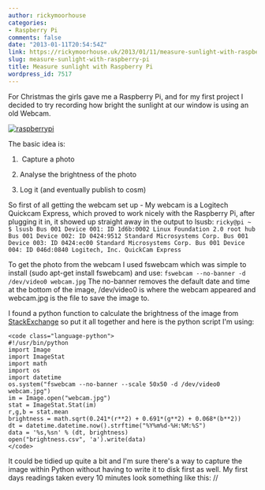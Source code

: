 ```yaml
---
author: rickymoorhouse
categories:
- Raspberry Pi
comments: false
date: "2013-01-11T20:54:54Z"
link: https://rickymoorhouse.uk/2013/01/11/measure-sunlight-with-raspberry-pi/
slug: measure-sunlight-with-raspberry-pi
title: Measure sunlight with Raspberry Pi
wordpress_id: 7517
---
```


For Christmas the girls gave me a Raspberry Pi, and for my first project I decided to try recording how bright the sunlight at our window is using an old Webcam.

[![raspberrypi](/images/raspberrypi.jpg)](/images/raspberrypi.jpg)

The basic idea is:
	
  1.  Capture a photo

	
  2. Analyse the brightness of the photo

	
  3. Log it (and eventually publish to cosm)


So first of all getting the webcam set up - My webcam is a Logitech Quickcam Express, which proved to work nicely with the Raspberry Pi, after plugging it in, it showed up straight away in the output to lsusb:
`
ricky@pi ~ $ lsusb
Bus 001 Device 001: ID 1d6b:0002 Linux Foundation 2.0 root hub
Bus 001 Device 002: ID 0424:9512 Standard Microsystems Corp.
Bus 001 Device 003: ID 0424:ec00 Standard Microsystems Corp.
Bus 001 Device 004: ID 046d:0840 Logitech, Inc. QuickCam Express
`

To get the photo from the webcam I used fswebcam which was simple to install (sudo apt-get install fswebcam) and use:
`
fswebcam --no-banner -d /dev/video0 webcam.jpg
`
The no-banner removes the default date and time at the bottom of the image, /dev/video0 is where the webcam appeared and webcam.jpg is the file to save the image to.

I found a python function to calculate the brightness of the image from [StackExchange](http://stackoverflow.com/questions/3490727/what-are-some-methods-to-analyze-image-brightness-using-python) so put it all together and here is the python script I'm using:

    
    <code class="language-python">
    #!/usr/bin/python
    import Image
    import ImageStat
    import math
    import os
    import datetime
    os.system("fswebcam --no-banner --scale 50x50 -d /dev/video0 webcam.jpg")
    im = Image.open("webcam.jpg")
    stat = ImageStat.Stat(im)
    r,g,b = stat.mean
    brightness = math.sqrt(0.241*(r**2) + 0.691*(g**2) + 0.068*(b**2))
    dt = datetime.datetime.now().strftime("%Y%m%d-%H:%M:%S")
    data = '%s,%sn' % (dt, brightness)
    open("brightness.csv", 'a').write(data)
    </code>


It could be tidied up quite a bit and I'm sure there's a way to capture the image within Python without having to write it to disk first as well. My first days readings taken every 10 minutes look something like this:
// 
